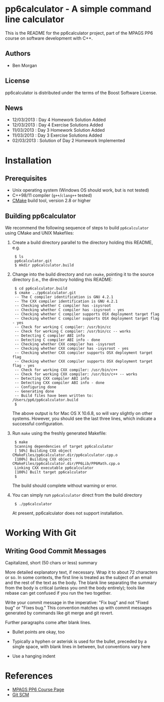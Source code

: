 pp6calculator - A simple command line calculator
================================================
This is the README for the pp6calculator project, part of the MPAGS PP6
course on software development with C++.

Authors
-------
- Ben Morgan

License
-------
pp6calculator is distributed under the terms of the Boost Software License.

News
----
- 12/03/2013 : Day 4 Homework Solution Added
- 12/03/2013 : Day 4 Exercise Solutions Added
- 11/03/2013 : Day 3 Homework Solution Added
- 11/03/2013 : Day 3 Exercise Solutions Added
- 02/03/2013 : Solution of Day 2 Homework Implemented

Installation
============
Prerequisites
-------------
- Unix operating system (Windows OS should work, but is not tested)
- C++98/11 compiler (`g++`/`clang++` tested)
- [CMake](http://www.cmake.org) build tool, version 2.8 or higher

Building pp6calculator
----------------------
We recommend the following sequence of steps to build `pp6calculator` using
CMake and UNIX Makefiles:

1. Create a build directory parallel to the directory holding this README,
e.g.

        $ ls
        pp6calculator.git
        $ mkdir pp6calculator.build

2. Change into the build directory and run `cmake`, pointing it to the source
directory (i.e., the directory holding this README:

        $ cd pp6calculator.build
        $ cmake ../pp6calculator.git
        -- The C compiler identification is GNU 4.2.1
        -- The CXX compiler identification is GNU 4.2.1
        -- Checking whether C compiler has -isysroot
        -- Checking whether C compiler has -isysroot - yes
        -- Checking whether C compiler supports OSX deployment target flag
        -- Checking whether C compiler supports OSX deployment target flag - yes
        -- Check for working C compiler: /usr/bin/cc
        -- Check for working C compiler: /usr/bin/cc -- works
        -- Detecting C compiler ABI info
        -- Detecting C compiler ABI info - done
        -- Checking whether CXX compiler has -isysroot
        -- Checking whether CXX compiler has -isysroot - yes
        -- Checking whether CXX compiler supports OSX deployment target flag
        -- Checking whether CXX compiler supports OSX deployment target flag - yes
        -- Check for working CXX compiler: /usr/bin/c++
        -- Check for working CXX compiler: /usr/bin/c++ -- works
        -- Detecting CXX compiler ABI info
        -- Detecting CXX compiler ABI info - done
        -- Configuring done
        -- Generating done
        -- Build files have been written to: /Users/pp6/pp6calculator.build
        $

    The above output is for Mac OS X 10.6.8, so will vary slightly on other 
    systems. However, you should see the last three lines, which indicate
    a successful configuration.

3. Run `make` using the freshly generated Makefile:

        $ make
        Scanning dependencies of target pp6calculator
        [ 50%] Building CXX object CMakeFiles/pp6calculator.dir/pp6calculator.cpp.o
        [100%] Building CXX object CMakeFiles/pp6calculator.dir/PP6Lib/PP6Math.cpp.o
        Linking CXX executable pp6calculator
        [100%] Built target pp6calculator
        $
        
    The build should complete without warning or error.
    
4. You can simply run `pp6calculator` direct from the build directory

        $ ./pp6calculator

    At present, pp6calculator does not support installation.

Working With Git
================
Writing Good Commit Messages
----------------------------
Capitalized, short (50 chars or less) summary

More detailed explanatory text, if necessary.  Wrap it to about 72
characters or so.  In some contexts, the first line is treated as the
subject of an email and the rest of the text as the body.  The blank
line separating the summary from the body is critical (unless you omit
the body entirely); tools like rebase can get confused if you run the
two together.

Write your commit message in the imperative: "Fix bug" and not "Fixed bug"
or "Fixes bug."  This convention matches up with commit messages generated
by commands like git merge and git revert.

Further paragraphs come after blank lines.

- Bullet points are okay, too

- Typically a hyphen or asterisk is used for the bullet, preceded by a
  single space, with blank lines in between, but conventions vary here

- Use a hanging indent



References
==========
- [MPAGS PP6 Course Page](http://www2.warwick.ac.uk/fac/sci/physics/research/epp/resources/teaching/software_development_2012)
- [Git SCM](http://git-scm.com)


